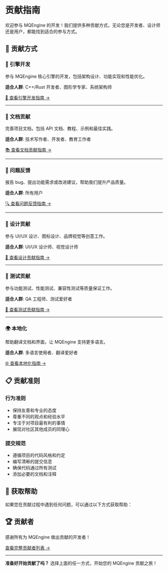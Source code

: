
# 贡献指南

欢迎参与 MQEngine 的开发！我们提供多种贡献方式，无论您是开发者、设计师还是用户，都能找到适合的参与方式。

## 🎯 贡献方式

### 🔧 引擎开发
参与 MQEngine 核心引擎的开发，包括架构设计、功能实现和性能优化。

**适合人群**: C++/Rust 开发者、图形学专家、系统架构师

[📖 查看引擎开发指南 →](./development/index.md)

---

### 📝 文档贡献
完善项目文档，包括 API 文档、教程、示例和最佳实践。

**适合人群**: 技术写作者、开发者、教育工作者

[📚 查看文档贡献指南 →](./documentation/index.md)

---

### 🐛 问题反馈
报告 bug、提出功能需求或改进建议，帮助我们提升产品质量。

**适合人群**: 所有用户

[🔍 查看问题反馈指南 →](./issues/index.md)

---

### 🎨 设计贡献
参与 UI/UX 设计、图标设计、品牌视觉等创意工作。

**适合人群**: UI/UX 设计师、视觉设计师

[🎨 查看设计贡献指南 →](./design/index.md)

---

### 🧪 测试贡献
参与功能测试、性能测试、兼容性测试等质量保证工作。

**适合人群**: QA 工程师、测试爱好者

[🔬 查看测试贡献指南 →](./testing/index.md)

---

### 🌍 本地化
帮助翻译文档和界面，让 MQEngine 支持更多语言。

**适合人群**: 多语言使用者、翻译爱好者

[🌐 查看本地化指南 →](./localization/index.md)

## 📋 贡献准则

### 行为准则
- 保持友善和专业的态度
- 尊重不同的观点和经验水平
- 专注于对项目最有利的事情
- 展现对社区其他成员的同理心

### 提交规范
- 遵循项目的代码风格和约定
- 编写清晰的提交信息
- 确保代码通过所有测试
- 添加必要的文档和注释

## 🤝 获取帮助

如果您在贡献过程中遇到任何问题，可以通过以下方式获取帮助：


## 🏆 贡献者

感谢所有为 MQEngine 做出贡献的开发者！

[查看完整贡献者列表 →](./contributors/index.md)

---

**准备好开始贡献了吗？** 选择上面的任一方式，开始您的 MQEngine 贡献之旅！